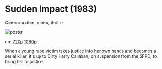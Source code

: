 # Sudden Impact (1983)

Genres: action, crime, thriller

![poster](http://image.tmdb.org/t/p/w500/AvTrLgO2wQViMeu5I0toQlBVOI7.jpg)

en:
  [720p](magnet:?xt=urn:btih:8E6456CA821AAA674B40883AA6B251E0800E17A4&tr=udp://glotorrents.pw:6969/announce&tr=udp://tracker.opentrackr.org:1337/announce&tr=udp://torrent.gresille.org:80/announce&tr=udp://tracker.openbittorrent.com:80&tr=udp://tracker.coppersurfer.tk:6969&tr=udp://tracker.leechers-paradise.org:6969&tr=udp://p4p.arenabg.ch:1337&tr=udp://tracker.internetwarriors.net:1337)
  [1080p](magnet:?xt=urn:btih:D7C25AF2BB728CBD8AE85F4BC1647E9D8D7D2CB8&tr=udp://glotorrents.pw:6969/announce&tr=udp://tracker.opentrackr.org:1337/announce&tr=udp://torrent.gresille.org:80/announce&tr=udp://tracker.openbittorrent.com:80&tr=udp://tracker.coppersurfer.tk:6969&tr=udp://tracker.leechers-paradise.org:6969&tr=udp://p4p.arenabg.ch:1337&tr=udp://tracker.internetwarriors.net:1337)
  


When a young rape victim takes justice into her own hands and becomes a serial killer, it's up to Dirty Harry Callahan, on suspension from the SFPD, to bring her to justice.